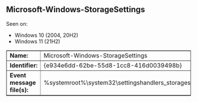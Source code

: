 ## Microsoft-Windows-StorageSettings

Seen on:
* Windows 10 (2004, 20H2)
* Windows 11 (21H2)

<table border="1" class="docutils">
  <tbody>
    <tr>
      <td><b>Name:</b></td>
      <td>Microsoft-Windows-StorageSettings</td>
    </tr>
    <tr>
      <td><b>Identifier:</b></td>
      <td>{e934e6dd-62be-55d8-1cc8-416d0039498b}</td>
    </tr>
    <tr>
      <td><b>Event message file(s):</b></td>
      <td>%systemroot%\system32\settingshandlers_storagesense.dll</td>
    </tr>
  </tbody>
</table>

&nbsp;

